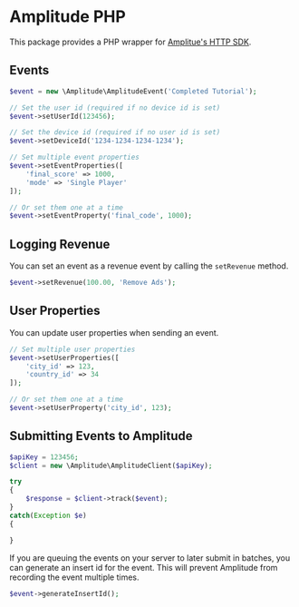 Amplitude PHP
=============

This package provides a PHP wrapper for [Amplitue's HTTP SDK](https://developers.amplitude.com/#http-api).

Events
-------------

```php
$event = new \Amplitude\AmplitudeEvent('Completed Tutorial');

// Set the user id (required if no device id is set)
$event->setUserId(123456);

// Set the device id (required if no user id is set)
$event->setDeviceId('1234-1234-1234-1234');

// Set multiple event properties
$event->setEventProperties([
    'final_score' => 1000,
    'mode' => 'Single Player'
]);

// Or set them one at a time
$event->setEventProperty('final_code', 1000);
```

Logging Revenue
-----
You can set an event as a revenue event by calling the `setRevenue` method.

```php
$event->setRevenue(100.00, 'Remove Ads');
```

User Properties
------
You can update user properties when sending an event.

```php
// Set multiple user properties
$event->setUserProperties([
    'city_id' => 123,
    'country_id' => 34
]);

// Or set them one at a time
$event->setUserProperty('city_id', 123);
```


Submitting Events to Amplitude
----

```php
$apiKey = 123456;
$client = new \Amplitude\AmplitudeClient($apiKey);

try
{
    $response = $client->track($event);
}
catch(Exception $e)
{

}
```
If you are queuing the events on your server to later submit in batches, you can generate an insert id for the event. This will prevent Amplitude from recording the event multiple times.

```php
$event->generateInsertId();
```